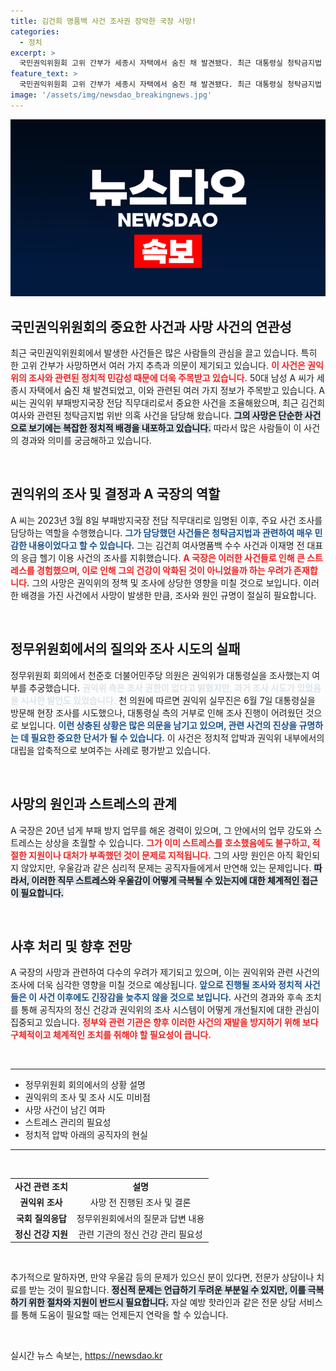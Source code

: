```yaml
---
title: 김건희 명품백 사건 조사권 장악한 국장 사망!
categories:
  - 정치
excerpt: >
  국민권익위원회 고위 간부가 세종시 자택에서 숨진 채 발견됐다. 최근 대통령실 청탁금지법 위반 의혹 조사 마무리 과정에서의 스트레스를 호소했던 상황이 전해져 충격을 주고 있다.
feature_text: >
  국민권익위원회 고위 간부가 세종시 자택에서 숨진 채 발견됐다. 최근 대통령실 청탁금지법 위반 의혹 조사 마무리 과정에서의 스트레스를 호소했던 상황이 전해져 충격을 주고 있다.
image: '/assets/img/newsdao_breakingnews.jpg'
---
```


<p><img src="/assets/img/newsdao_breakingnews.jpg" alt="ranknews 속보" /></p>

<h2 data-ke-size="size26">국민권익위원회의 중요한 사건과 사망 사건의 연관성</h2>

<p data-ke-size="size16">최근 국민권익위원회에서 발생한 사건들은 많은 사람들의 관심을 끌고 있습니다. 특히 한 고위 간부가 사망하면서 여러 가지 추측과 의문이 제기되고 있습니다. <b><span style="color: #ee2323;">이 사건은 권익위의 조사와 관련된 정치적 민감성 때문에 더욱 주목받고 있습니다.</span></b> 50대 남성 A 씨가 세종시 자택에서 숨진 채 발견되었고, 이와 관련된 여러 가지 정보가 주목받고 있습니다. A 씨는 권익위 부패방지국장 전담 직무대리로서 중요한 사건을 조율해왔으며, 최근 김건희 여사와 관련된 청탁금지법 위반 의혹 사건을 담당해 왔습니다. <b><span style="background-color: #21538527;">그의 사망은 단순한 사건으로 보기에는 복잡한 정치적 배경을 내포하고 있습니다.</span></b> 따라서 많은 사람들이 이 사건의 경과와 의미를 궁금해하고 있습니다.</p>

<p data-ke-size="size16">&nbsp;</p>

<h2 data-ke-size="size26">권익위의 조사 및 결정과 A 국장의 역할</h2>

<p data-ke-size="size16">A 씨는 2023년 3월 8일 부패방지국장 전담 직무대리로 임명된 이후, 주요 사건 조사를 담당하는 역할을 수행했습니다. <b><span style="color: #1a5490;">그가 담당했던 사건들은 청탁금지법과 관련하여 매우 민감한 내용이었다고 할 수 있습니다.</span></b> 그는 김건희 여사명품백 수수 사건과 이재명 전 대표의 응급 헬기 이용 사건의 조사를 지휘했습니다. <b><span style="color: #ee2323;">A 국장은 이러한 사건들로 인해 큰 스트레스를 경험했으며, 이로 인해 그의 건강이 악화된 것이 아니었을까 하는 우려가 존재합니다.</span></b> 그의 사망은 권익위의 정책 및 조사에 상당한 영향을 미칠 것으로 보입니다. 이러한 배경을 가진 사건에서 사망이 발생한 만큼, 조사와 원인 규명이 절실히 필요합니다.</p>

<p data-ke-size="size16">&nbsp;</p>

<h2 data-ke-size="size26">정무위원회에서의 질의와 조사 시도의 실패</h2>

<p data-ke-size="size16">정무위원회 회의에서 천준호 더불어민주당 의원은 권익위가 대통령실을 조사했는지 여부를 추궁했습니다. <b><span style="color: #21538527;">권익위 측은 조사 권한이 없다고 밝혔지만, 과거 조사 시도가 있었음을 시사한 발언도 있었습니다.</span></b> 천 의원에 따르면 권익위 실무진은 6월 7일 대통령실을 방문해 현장 조사를 시도했으나, 대통령실 측의 거부로 인해 조사 진행이 어려웠던 것으로 보입니다. <b><span style="color: #1a5490;">이런 상충된 상황은 많은 의문을 남기고 있으며, 관련 사건의 진상을 규명하는 데 필요한 중요한 단서가 될 수 있습니다.</span></b> 이 사건은 정치적 압박과 권익위 내부에서의 대립을 압축적으로 보여주는 사례로 평가받고 있습니다.</p>

<p data-ke-size="size16">&nbsp;</p>

<h2 data-ke-size="size26">사망의 원인과 스트레스의 관계</h2>

<p data-ke-size="size16">A 국장은 20년 넘게 부패 방지 업무를 해온 경력이 있으며, 그 안에서의 업무 강도와 스트레스는 상상을 초월할 수 있습니다. <b><span style="color: #ee2323;">그가 이미 스트레스를 호소했음에도 불구하고, 적절한 지원이나 대처가 부족했던 것이 문제로 지적됩니다.</span></b> 그의 사망 원인은 아직 확인되지 않았지만, 우울감과 같은 심리적 문제는 공직자들에게서 만연해 있는 문제입니다. <b><span style="background-color: #21538527;">따라서, 이러한 직무 스트레스와 우울감이 어떻게 극복될 수 있는지에 대한 체계적인 접근이 필요합니다.</span></b> </p>

<p data-ke-size="size16">&nbsp;</p>

<h2 data-ke-size="size26">사후 처리 및 향후 전망</h2>

<p data-ke-size="size16">A 국장의 사망과 관련하여 다수의 우려가 제기되고 있으며, 이는 권익위와 관련 사건의 조사에 더욱 심각한 영향을 미칠 것으로 예상됩니다. <b><span style="color: #1a5490;">앞으로 진행될 조사와 정치적 사건들은 이 사건 이후에도 긴장감을 늦추지 않을 것으로 보입니다.</span></b> 사건의 경과와 후속 조치를 통해 공직자의 정신 건강과 권익위의 조사 시스템이 어떻게 개선될지에 대한 관심이 집중되고 있습니다. <b><span style="color: #ee2323;">정부와 관련 기관은 향후 이러한 사건의 재발을 방지하기 위해 보다 구체적이고 체계적인 조치를 취해야 할 필요성이 큽니다.</span></b></p>

<p data-ke-size="size16">&nbsp;</p>

<hr>

<ul>
<li>정무위원회 회의에서의 상황 설명</li>
<li>권익위의 조사 및 조사 시도 미비점</li>
<li>사망 사건이 남긴 여파</li>
<li>스트레스 관리의 필요성</li>
<li>정치적 압박 아래의 공직자의 현실</li>
</ul>

<hr>

<p data-ke-size="size16">&nbsp;</p>

<table>
<tr>
<td style="text-align: center; height: 17px;"><b>사건 관련 조치</b></td>
<td style="text-align: center; height: 17px;"><b>설명</b></td>
</tr>
<tr>
<td style="text-align: center; height: 17px;"><b>권익위 조사</b></td>
<td style="text-align: center; height: 17px;">사망 전 진행된 조사 및 결론</td>
</tr>
<tr>
<td style="text-align: center; height: 17px;"><b>국회 질의응답</b></td>
<td style="text-align: center; height: 17px;">정무위원회에서의 질문과 답변 내용</td>
</tr>
<tr>
<td style="text-align: center; height: 17px;"><b>정신 건강 지원</b></td>
<td style="text-align: center; height: 17px;">관련 기관의 정신 건강 관리 필요성</td>
</tr>
</table>

<p data-ke-size="size16">&nbsp;</p>

<p data-ke-size="size16">추가적으로 말하자면, 만약 우울감 등의 문제가 있으신 분이 있다면, 전문가 상담이나 치료를 받는 것이 필요합니다. <b><span style="background-color: #21538527;">정신적 문제는 언급하기 두려운 부분일 수 있지만, 이를 극복하기 위한 절차와 지원이 반드시 필요합니다.</span></b> 자살 예방 핫라인과 같은 전문 상담 서비스를 통해 도움이 필요할 때는 언제든지 연락을 할 수 있습니다.</p>

<p data-ke-size="size16">&nbsp;</p>
실시간 뉴스 속보는, <a href="https://newsdao.kr" rel="dofollow">https://newsdao.kr</a>



